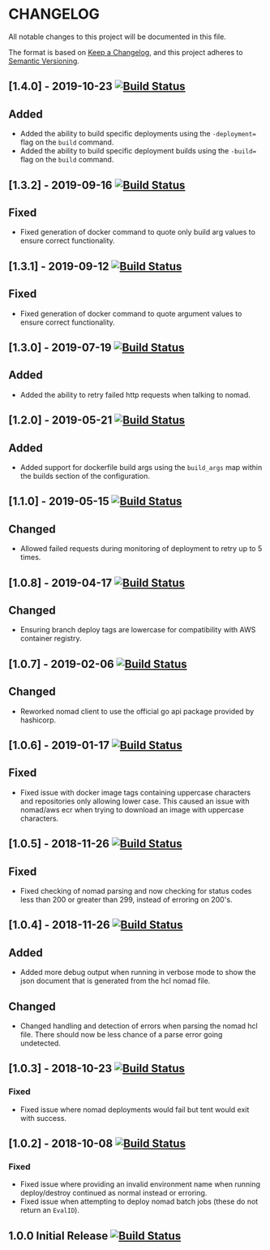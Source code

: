CHANGELOG
=========

All notable changes to this project will be documented in this file.

The format is based on [Keep a Changelog](https://keepachangelog.com/en/1.0.0/), and this project adheres to [Semantic Versioning](https://semver.org/spec/v2.0.0.html).

## [1.4.0] - 2019-10-23 [![Build Status](https://travis-ci.org/PM-Connect/tent.svg?branch=v1.4.0)](https://travis-ci.org/PM-Connect/tent)
## Added
- Added the ability to build specific deployments using the `-deployment=` flag on the `build` command.
- Added the ability to build specific deployment builds using the `-build=` flag on the `build` command.

## [1.3.2] - 2019-09-16 [![Build Status](https://travis-ci.org/PM-Connect/tent.svg?branch=v1.3.2)](https://travis-ci.org/PM-Connect/tent)
## Fixed
- Fixed generation of docker command to quote only build arg values to ensure correct functionality.

## [1.3.1] - 2019-09-12 [![Build Status](https://travis-ci.org/PM-Connect/tent.svg?branch=v1.3.1)](https://travis-ci.org/PM-Connect/tent)
## Fixed
- Fixed generation of docker command to quote argument values to ensure correct functionality.

## [1.3.0] - 2019-07-19 [![Build Status](https://travis-ci.org/PM-Connect/tent.svg?branch=v1.3.0)](https://travis-ci.org/PM-Connect/tent)
## Added
- Added the ability to retry failed http requests when talking to nomad.

## [1.2.0] - 2019-05-21 [![Build Status](https://travis-ci.org/PM-Connect/tent.svg?branch=v1.2.0)](https://travis-ci.org/PM-Connect/tent)
## Added
- Added support for dockerfile build args using the `build_args` map within the builds section of the configuration.

## [1.1.0] - 2019-05-15 [![Build Status](https://travis-ci.org/PM-Connect/tent.svg?branch=v1.1.0)](https://travis-ci.org/PM-Connect/tent)
## Changed
- Allowed failed requests during monitoring of deployment to retry up to 5 times.

## [1.0.8] - 2019-04-17 [![Build Status](https://travis-ci.org/PM-Connect/tent.svg?branch=v1.0.8)](https://travis-ci.org/PM-Connect/tent)
## Changed
- Ensuring branch deploy tags are lowercase for compatibility with AWS container registry.

## [1.0.7] - 2019-02-06 [![Build Status](https://travis-ci.org/PM-Connect/tent.svg?branch=v1.0.7)](https://travis-ci.org/PM-Connect/tent)
## Changed
- Reworked nomad client to use the official go api package provided by hashicorp.

## [1.0.6] - 2019-01-17 [![Build Status](https://travis-ci.org/PM-Connect/tent.svg?branch=v1.0.6)](https://travis-ci.org/PM-Connect/tent)
## Fixed
- Fixed issue with docker image tags containing uppercase characters and repositories only allowing lower case. This caused an issue with nomad/aws ecr when trying to download an image with uppercase characters.

## [1.0.5] - 2018-11-26 [![Build Status](https://travis-ci.org/PM-Connect/tent.svg?branch=v1.0.5)](https://travis-ci.org/PM-Connect/tent)
## Fixed
- Fixed checking of nomad parsing and now checking for status codes less than 200 or greater than 299, instead of erroring on 200's.

## [1.0.4] - 2018-11-26 [![Build Status](https://travis-ci.org/PM-Connect/tent.svg?branch=v1.0.4)](https://travis-ci.org/PM-Connect/tent)
## Added
- Added more debug output when running in verbose mode to show the json document that is generated from the hcl nomad file.
## Changed
- Changed handling and detection of errors when parsing the nomad hcl file. There should now be less chance of a parse error going undetected.

## [1.0.3] - 2018-10-23 [![Build Status](https://travis-ci.org/PM-Connect/tent.svg?branch=v1.0.3)](https://travis-ci.org/PM-Connect/tent)
### Fixed
- Fixed issue where nomad deployments would fail but tent would exit with success.

## [1.0.2] - 2018-10-08 [![Build Status](https://travis-ci.org/PM-Connect/tent.svg?branch=v1.0.2)](https://travis-ci.org/PM-Connect/tent)
### Fixed
- Fixed issue where providing an invalid environment name when running deploy/destroy continued as normal instead or erroring.
- Fixed issue when attempting to deploy nomad batch jobs (these do not return an `EvalID`).

## 1.0.0 Initial Release [![Build Status](https://travis-ci.org/PM-Connect/tent.svg?branch=v1.0.0)](https://travis-ci.org/PM-Connect/tent)
